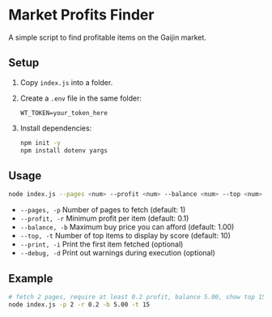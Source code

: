 # Market Profits Finder

A simple script to find profitable items on the Gaijin market.

## Setup

1. Copy `index.js` into a folder.
2. Create a `.env` file in the same folder:

   ```dotenv
   WT_TOKEN=your_token_here
   ```
3. Install dependencies:

   ```bash
   npm init -y
   npm install dotenv yargs
   ```

## Usage

```bash
node index.js --pages <num> --profit <num> --balance <num> --top <num> [--print] [--debug]
```

* `--pages, -p`      Number of pages to fetch (default: 1)
* `--profit, -r`     Minimum profit per item (default: 0.1)
* `--balance, -b`    Maximum buy price you can afford (default: 1.00)
* `--top, -t`        Number of top items to display by score (default: 10)
* `--print, -i`      Print the first item fetched (optional)
* `--debug, -d`      Print out warnings during execution (optional)

## Example

```bash
# fetch 2 pages, require at least 0.2 profit, balance 5.00, show top 15
node index.js -p 2 -r 0.2 -b 5.00 -t 15
```
